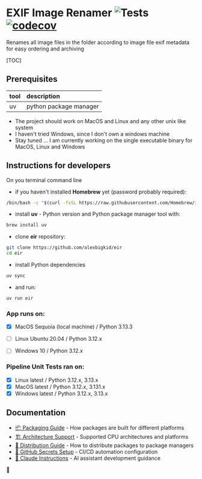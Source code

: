 # EXIF Image Renamer ![Tests](https://github.com/alexbigkid/eir/actions/workflows/pipeline.yml/badge.svg) [![codecov](https://codecov.io/gh/alexbigkid/eir/branch/main/graph/badge.svg)](https://codecov.io/gh/alexbigkid/eir)
Renames all image files in the folder according to image file exif metadata for easy ordering and archiving

[TOC]


## Prerequisites

| tool | description                                        |
| :--- | :------------------------------------------------- |
| uv   | python package manager                             |

- The project should work on MacOS and Linux and any other unix like system
- I haven't tried Windows, since I don't own a windows machine
- Stay tuned ... I am currently working on the single executable binary for MacOS, Linux and Windows


## Instructions for developers

On you terminal command line
- if you haven't installed <b>Homebrew</b> yet (password probably required):
```bash
/bin/bash -c "$(curl -fsSL https://raw.githubusercontent.com/Homebrew/install/HEAD/install.sh)"
```
- install <b>uv</b> - Python version and Python package manager tool with:
```bash
brew install uv
```
- clone <b>eir</b> repository:
```bash
git clone https://github.com/alexbigkid/eir
cd eir
```
- install Python dependencies
```bash
uv sync
```
- and run:
```bash
uv run eir
```



### App runs on:
- [x] MacOS Sequoia (local machine) / Python 3.13.3
- [ ] Linux Ubuntu 20.04  / Python 3.12.x
- [ ] Windows 10 / Python 3.12.x


### Pipeline Unit Tests ran on:
- [x] Linux latest / Python 3.12.x, 3.13.x
- [x] MacOS latest / Python 3.12.x, 3.131.x
- [x] Windows latest / Python 3.12.x, 3.13.x

## Documentation

- [📦 Packaging Guide](docs/PACKAGING.md) - How packages are built for different platforms
- [🏗️ Architecture Support](docs/ARCHITECTURE.md) - Supported CPU architectures and platforms  
- [🚀 Distribution Guide](docs/DISTRIBUTION.md) - How to distribute packages to package managers
- [🔑 GitHub Secrets Setup](docs/GITHUB_SECRETS_SETUP.md) - CI/CD automation configuration
- [🤖 Claude Instructions](docs/CLAUDE.md) - AI assistant development guidance

:checkered_flag:
